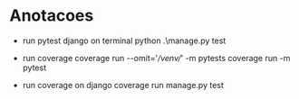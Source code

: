 # Anotacoes

- run pytest django on terminal
 python .\manage.py test  


- run coverage
coverage run --omit='*/venv/*' -m pytests
coverage run  -m pytest

- run coverage on django
coverage run manage.py test



